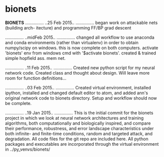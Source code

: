 # bionets
**********BIONETS**********
...............
..25 Feb 2015..
...............
began work on attackable nets (building arch-
itecture) and programming FF/BP grad descent

...............
..midFeb 2015..
...............
changed all workflow to use anaconda and conda
environments (rather than virtualenv) in order
to obtain numpy/scipy on windows. this is now
complete on both computers. activate 'bionets'
env from windows cmd with '$activate bionets'.
created & trained simple hopfield ass. mem net.

...............
..11 Feb 2015..
...............
Created new python script for my neural network
code. Created class and thought about design.
Will leave more room for function definitions...

...............
..03 Feb 2015..
...............
Created virtual environment, installed ipython,
installed and changed default editor to atom,
and added ann's original network code to bionets
directory. Setup and workflow should now be complete.

...............
..19 Jan 2015..
...............
This is the initial commit for the bionets project
in which we look at neural network architectures
and training algorithms, both computationally and
biologically inspired, and compare their performance,
robustness, and error landscape characteristics
under both infinite- and finite-time conditions,
random and targeted attack, and degradation.
All code files for the git repo are included here.
All python packages and executables are incorporated
through the virtual environment in ../py_venvs/bionets/
